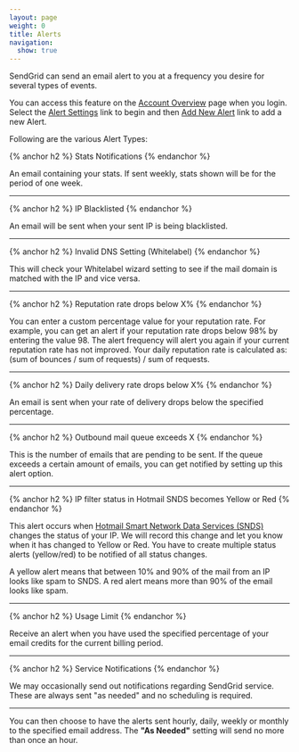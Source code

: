 ```yaml
---
layout: page
weight: 0
title: Alerts
navigation:
  show: true
---
```


SendGrid can send an email alert to you at a frequency you desire for several types of events.

You can access this feature on the [Account Overview](https://sendgrid.com/account/overview) page when you login. Select the [Alert Settings](https://sendgrid.com/alerts) link to begin and then [Add New Alert](https://sendgrid.com/alerts/add) link to add a new Alert.

Following are the various Alert Types:

{% anchor h2 %}
Stats Notifications 
{% endanchor %}

An email containing your stats. If sent weekly, stats shown will be for the period of one week.

* * * * *

{% anchor h2 %}
IP Blacklisted 
{% endanchor %}

An email will be sent when your sent IP is being blacklisted.

* * * * *

{% anchor h2 %}
Invalid DNS Setting (Whitelabel) 
{% endanchor %}

This will check your Whitelabel wizard setting to see if the mail domain is matched with the IP and vice versa.

* * * * *

{% anchor h2 %}
Reputation rate drops below X% 
{% endanchor %}

You can enter a custom percentage value for your reputation rate. For example, you can get an alert if your reputation rate drops below 98% by entering the value 98. The alert frequency will alert you again if your current reputation rate has not improved. Your daily reputation rate is calculated as: (sum of bounces / sum of requests) / sum of requests.

* * * * *

{% anchor h2 %}
Daily delivery rate drops below X% 
{% endanchor %}

An email is sent when your rate of delivery drops below the specified percentage.

* * * * *

{% anchor h2 %}
Outbound mail queue exceeds X 
{% endanchor %}

This is the number of emails that are pending to be sent. If the queue exceeds a certain amount of emails, you can get notified by setting up this alert option.

* * * * *

{% anchor h2 %}
IP filter status in Hotmail SNDS becomes Yellow or Red 
{% endanchor %}

This alert occurs when [Hotmail Smart Network Data Services (SNDS)](https://postmaster.live.com/snds/) changes the status of your IP. We will record this change and let you know when it has changed to Yellow or Red. You have to create multiple status alerts (yellow/red) to be notified of all status changes.

A yellow alert means that between 10% and 90% of the mail from an IP looks like spam to SNDS. A red alert means more than 90% of the email looks like spam.

* * * * *

{% anchor h2 %}
Usage Limit 
{% endanchor %}

Receive an alert when you have used the specified percentage of your email credits for the current billing period.

* * * * *

{% anchor h2 %}
Service Notifications 
{% endanchor %}

We may occasionally send out notifications regarding SendGrid service. These are always sent "as needed" and no scheduling is required.

* * * * *

You can then choose to have the alerts sent hourly, daily, weekly or monthly to the specified email address. The **"As Needed"** setting will send no more than once an hour.
